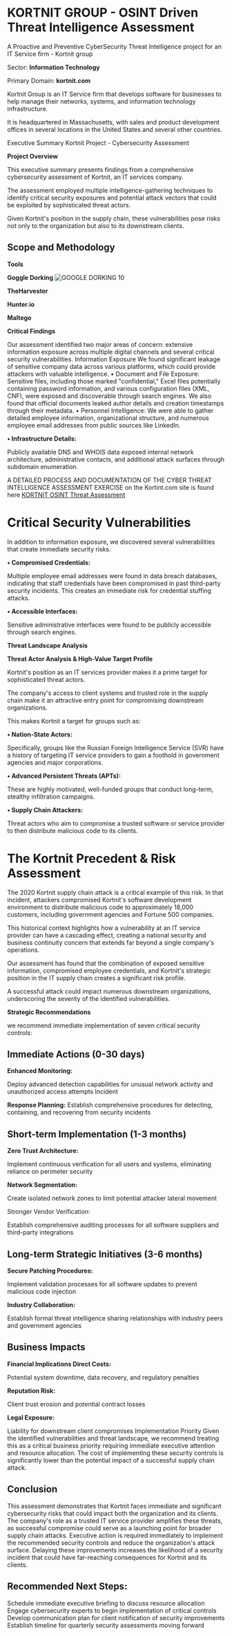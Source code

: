 # KORTNIT GROUP - OSINT Driven Threat Intelligence Assessment
A Proactive and Preventive CyberSecurity Threat Intelligence project for an IT Service firm - Kortnit group

Sector: **Information Technology**

Primary Domain: **kortnit.com**

Kortnit Group is an IT Service firm that develops software for businesses to help manage their networks, systems, and information technology infrastructure.

It is headquartered in Massachusetts, with sales and product development offices in several locations in the United States and several other countries.

Executive Summary Kortnit Project - Cybersecurity Assessment

**Project Overview**

This executive summary presents findings from a comprehensive cybersecurity assessment of Kortnit, an IT services company. 

The assessment employed multiple intelligence-gathering techniques to identify critical security exposures and potential attack vectors that could be exploited by sophisticated threat actors. 

Given Kortnit's position in the supply chain, these vulnerabilities pose risks not only to the organization but also to its downstream clients.

## **Scope and Methodology**

**Tools**

**Goggle Dorking**
![GOOGLE DORKING 10](https://github.com/princecharming24hrs/kortnit-osint-driven-threat-intelligence-assessment/blob/main/assets/kortnit%20project%20kortnit%2011%20sept%202025_page-0010.jpg)



**TheHarvester**


**Hunter.io**


**Maltego**















**Critical Findings**

Our assessment identified two major areas of concern: extensive information exposure across multiple digital channels and several critical security vulnerabilities.
Information Exposure 
We found significant leakage of sensitive company data across various platforms, which could provide attackers with valuable intelligence. 
• Document and File Exposure: 
Sensitive files, including those marked "confidential," Excel files potentially containing password information, and various configuration files (XML, CNF), were exposed and discoverable through search engines. 
We also found that official documents leaked author details and creation timestamps through their metadata. 
• Personnel Intelligence: 
We were able to gather detailed employee information, organizational structure, and numerous employee email addresses from public sources like LinkedIn. 

**• Infrastructure Details:** 

Publicly available DNS and WHOIS data exposed internal network architecture, administrative contacts, and additional attack surfaces through subdomain enumeration.

A DETAILED PROCESS AND DOCUMENTATION OF THE CYBER THREAT INTELLIGENCE ASSESSMENT EXERCISE on the Kortint.com site is found here [KORTNIT OSINT Threat Assessment](https://drive.google.com/file/d/1r-KLdSG9yALPLZJXL9zbjaZtcksr92Xi/view?usp=drive_link)

# **Critical Security Vulnerabilities** 
In addition to information exposure, we discovered several vulnerabilities that create immediate security risks. 

**• Compromised Credentials:** 

Multiple employee email addresses were found in data breach databases, indicating that staff credentials have been compromised in past third-party security incidents. 
This creates an immediate risk for credential stuffing attacks. 

**• Accessible Interfaces:** 

Sensitive administrative interfaces were found to be publicly accessible through search engines.

**Threat Landscape Analysis** 

**Threat Actor Analysis & High-Value Target**
**Profile** 

Kortnit's position as an IT services provider makes it a prime target for sophisticated threat actors.

 The company's access to client systems and trusted role in the supply chain make it an attractive entry point for compromising downstream organizations. 
 
This makes Kortnit a target for groups such as: 

**• Nation-State Actors:** 

Specifically, groups like the Russian Foreign Intelligence Service (SVR) have a history of targeting IT service providers to gain a foothold in government agencies and major corporations. 

**• Advanced Persistent Threats (APTs):**

These are highly motivated, well-funded groups that conduct long-term, stealthy infiltration campaigns. 

**• Supply Chain Attackers:** 

Threat actors who aim to compromise a trusted software or service provider to then distribute malicious code to its clients.


# **The Kortnit Precedent & Risk Assessment** 

The 2020 Kortnit supply chain attack is a critical example of this risk. In that incident, attackers compromised Kortnit's software development environment to distribute malicious code to approximately 18,000 customers, including government agencies and Fortune 500 companies. 

This historical context highlights how a vulnerability at an IT service provider can have a cascading effect, creating a national security and business continuity concern that extends far beyond a single company's operations. 

Our assessment has found that the combination of exposed sensitive information, compromised employee credentials, and Kortnit's strategic position in the IT supply chain creates a significant risk profile.

 A successful attack could impact numerous downstream organizations, underscoring the severity of the identified vulnerabilities.

**Strategic Recommendations** 

we recommend immediate implementation of seven critical security controls: 

## **Immediate Actions (0-30 days)** 

**Enhanced Monitoring:** 

Deploy advanced detection capabilities for unusual network activity and unauthorized access attempts Incident 

**Response Planning:** 
Establish comprehensive procedures for detecting, containing, and recovering from security incidents 

## **Short-term Implementation (1-3 months)** 

**Zero Trust Architecture:** 

Implement continuous verification for all users and systems, eliminating reliance on perimeter security 

**Network Segmentation:** 

Create isolated network zones to limit potential attacker lateral movement 

Stronger Vendor Verification: 

Establish comprehensive auditing processes for all software suppliers and third-party integrations 

## **Long-term Strategic Initiatives (3-6 months)**

**Secure Patching Procedures:** 

Implement validation processes for all software updates to prevent malicious code injection

**Industry Collaboration:** 

Establish formal threat intelligence sharing relationships with industry peers and government agencies 

## **Business Impacts**

**Financial Implications Direct Costs:** 

Potential system downtime, data recovery, and regulatory penalties 

**Reputation Risk:** 

Client trust erosion and potential contract losses 

**Legal Exposure:** 

Liability for downstream client compromises Implementation Priority
Given the identified vulnerabilities and threat landscape, we recommend treating this as a critical business priority requiring immediate executive attention and resource allocation. 
The cost of implementing these security controls is significantly lower than the potential impact of a successful supply chain attack.

## **Conclusion**

 This assessment demonstrates that Kortnit faces immediate and significant cybersecurity risks that could impact both the organization and its clients. 
The company's role as a trusted IT service provider amplifies these threats, as successful compromise could serve as a launching point for broader supply chain attacks. 
Executive action is required immediately to implement the recommended security controls and reduce the organization's attack surface. 
Delaying these improvements increases the likelihood of a security incident that could have far-reaching consequences for Kortnit and its clients.

## **Recommended Next Steps:** 

Schedule immediate executive briefing to discuss resource allocation Engage cybersecurity experts to begin implementation of critical controls Develop communication plan for client notification of security improvements Establish timeline for quarterly security assessments moving forward

